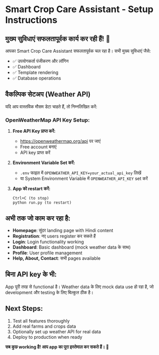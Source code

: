 # Smart Crop Care Assistant - Setup Instructions

## मुख्य सुविधाएं सफलतापूर्वक कार्य कर रही हैं! 🎉

आपका Smart Crop Care Assistant सफलतापूर्वक चल रहा है। सभी मुख्य सुविधाएं जैसे:
- ✅ उपयोगकर्ता पंजीकरण और लॉगिन
- ✅ Dashboard
- ✅ Template rendering
- ✅ Database operations

## वैकल्पिक सेटअप (Weather API)

यदि आप वास्तविक मौसम डेटा चाहते हैं, तो निम्नलिखित करें:

### OpenWeatherMap API Key Setup:

1. **Free API Key प्राप्त करें:**
   - https://openweathermap.org/api पर जाएं
   - Free account बनाएं
   - API key प्राप्त करें

2. **Environment Variable Set करें:**
   - `.env` फाइल में `OPENWEATHER_API_KEY=your_actual_api_key` लिखें
   - या System Environment Variable में `OPENWEATHER_API_KEY` set करें

3. **App को restart करें:**
   ```
   Ctrl+C (to stop)
   python run.py (to restart)
   ```

## अभी तक जो काम कर रहा है:

- **Homepage**: सुंदर landing page with Hindi content
- **Registration**: नए users register कर सकते हैं
- **Login**: Login functionality working
- **Dashboard**: Basic dashboard (mock weather data के साथ)
- **Profile**: User profile management
- **Help, About, Contact**: सभी pages available

## बिना API key के भी:

App पूरी तरह से functional है। Weather data के लिए mock data use हो रहा है, जो development और testing के लिए बिल्कुल ठीक है।

## Next Steps:

1. Test all features thoroughly
2. Add real farms and crops data
3. Optionally set up weather API for real data
4. Deploy to production when ready

**सब कुछ working है! आप app का पूरा इस्तेमाल कर सकते हैं। 🌾**
